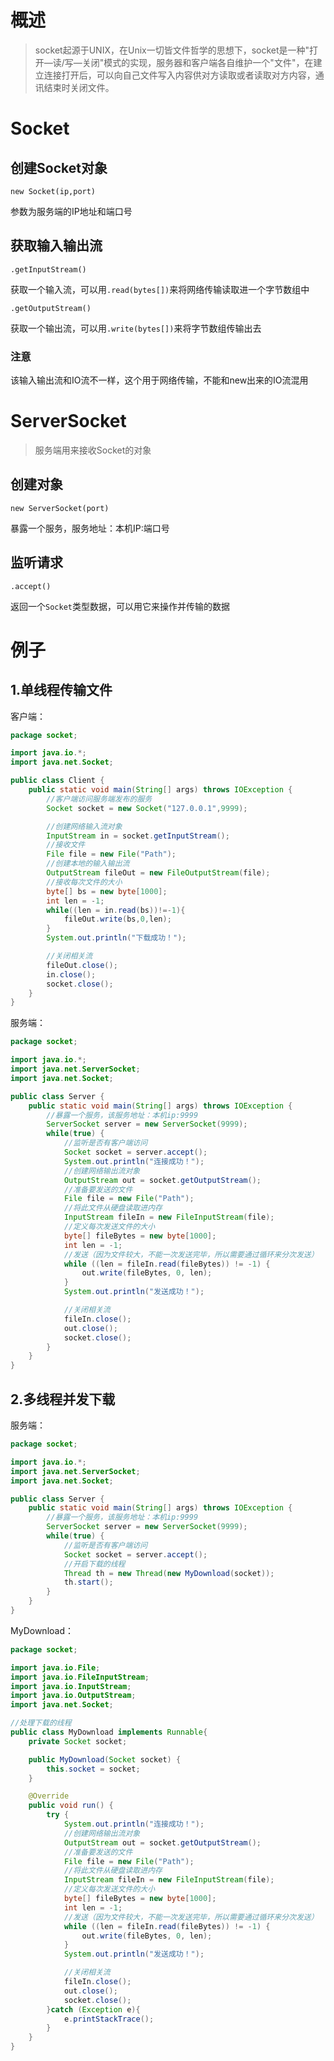 # 概述

> socket起源于UNIX，在Unix一切皆文件哲学的思想下，socket是一种"打开—读/写—关闭"模式的实现，服务器和客户端各自维护一个"文件"，在建立连接打开后，可以向自己文件写入内容供对方读取或者读取对方内容，通讯结束时关闭文件。 

# Socket

## 创建Socket对象

`new Socket(ip,port)`

参数为服务端的IP地址和端口号

## 获取输入输出流

`.getInputStream()`

获取一个输入流，可以用`.read(bytes[])`来将网络传输读取进一个字节数组中

`.getOutputStream()`

获取一个输出流，可以用`.write(bytes[])`来将字节数组传输出去

### 注意

该输入输出流和IO流不一样，这个用于网络传输，不能和new出来的IO流混用

# ServerSocket

> 服务端用来接收Socket的对象

## 创建对象

`new ServerSocket(port)`

暴露一个服务，服务地址：本机IP:端口号

## 监听请求

`.accept()`

返回一个`Socket`类型数据，可以用它来操作并传输的数据

# 例子

## 1.单线程传输文件

客户端：

```java
package socket;

import java.io.*;
import java.net.Socket;

public class Client {
    public static void main(String[] args) throws IOException {
        //客户端访问服务端发布的服务
        Socket socket = new Socket("127.0.0.1",9999);

        //创建网络输入流对象
        InputStream in = socket.getInputStream();
        //接收文件
        File file = new File("Path");
        //创建本地的输入输出流
        OutputStream fileOut = new FileOutputStream(file);
        //接收每次文件的大小
        byte[] bs = new byte[1000];
        int len = -1;
        while((len = in.read(bs))!=-1){
            fileOut.write(bs,0,len);
        }
        System.out.println("下载成功！");

        //关闭相关流
        fileOut.close();
        in.close();
        socket.close();
    }
}
```

服务端：

```java
package socket;

import java.io.*;
import java.net.ServerSocket;
import java.net.Socket;

public class Server {
    public static void main(String[] args) throws IOException {
        //暴露一个服务，该服务地址：本机ip:9999
        ServerSocket server = new ServerSocket(9999);
        while(true) {
            //监听是否有客户端访问
            Socket socket = server.accept();
            System.out.println("连接成功！");
            //创建网络输出流对象
            OutputStream out = socket.getOutputStream();
            //准备要发送的文件
            File file = new File("Path");
            //将此文件从硬盘读取进内存
            InputStream fileIn = new FileInputStream(file);
            //定义每次发送文件的大小
            byte[] fileBytes = new byte[1000];
            int len = -1;
            //发送（因为文件较大，不能一次发送完毕，所以需要通过循环来分次发送）
            while ((len = fileIn.read(fileBytes)) != -1) {
                out.write(fileBytes, 0, len);
            }
            System.out.println("发送成功！");

            //关闭相关流
            fileIn.close();
            out.close();
            socket.close();
        }
    }
}
```

## 2.多线程并发下载

服务端：

```java
package socket;

import java.io.*;
import java.net.ServerSocket;
import java.net.Socket;

public class Server {
    public static void main(String[] args) throws IOException {
        //暴露一个服务，该服务地址：本机ip:9999
        ServerSocket server = new ServerSocket(9999);
        while(true) {
            //监听是否有客户端访问
            Socket socket = server.accept();
            //开启下载的线程
            Thread th = new Thread(new MyDownload(socket));
            th.start();
        }
    }
}
```

MyDownload：

```java
package socket;

import java.io.File;
import java.io.FileInputStream;
import java.io.InputStream;
import java.io.OutputStream;
import java.net.Socket;

//处理下载的线程
public class MyDownload implements Runnable{
    private Socket socket;

    public MyDownload(Socket socket) {
        this.socket = socket;
    }

    @Override
    public void run() {
        try {
            System.out.println("连接成功！");
            //创建网络输出流对象
            OutputStream out = socket.getOutputStream();
            //准备要发送的文件
            File file = new File("Path");
            //将此文件从硬盘读取进内存
            InputStream fileIn = new FileInputStream(file);
            //定义每次发送文件的大小
            byte[] fileBytes = new byte[1000];
            int len = -1;
            //发送（因为文件较大，不能一次发送完毕，所以需要通过循环来分次发送）
            while ((len = fileIn.read(fileBytes)) != -1) {
                out.write(fileBytes, 0, len);
            }
            System.out.println("发送成功！");

            //关闭相关流
            fileIn.close();
            out.close();
            socket.close();
        }catch (Exception e){
            e.printStackTrace();
        }
    }
}
```